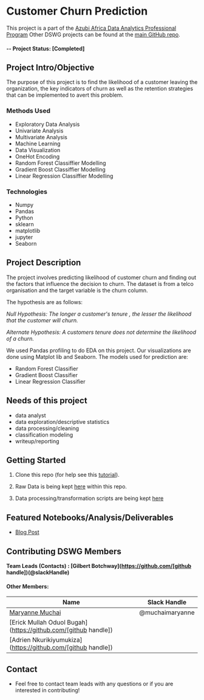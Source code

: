 # Customer Churn Prediction
This project is a part of the [Azubi Africa Data Analytics Professional Program](https://cloud-school.thinkific.com/courses/ds-career-accelerator-lp3-classification-project)  Other DSWG projects can be found at the [main GitHub repo](https://github.com/muchaimaryanne?tab=repositories).

#### -- Project Status: [Completed]

## Project Intro/Objective
The purpose of this project is to find the likelihood of a customer leaving the organization, the key indicators of churn as well as the retention strategies that can be implemented to avert this problem.


### Methods Used
* Exploratory Data Analysis
* Univariate Analysis
* Multivariate Analysis
* Machine Learning
* Data Visualization
* OneHot Encoding
* Random Forest Classiffier Modelling
* Gradient Boost Classiffier Modelling
* Linear Regression Classiffier Modelling

### Technologies
* Numpy
* Pandas
* Python
* sklearn
* matplotlib
* jupyter
* Seaborn
 

## Project Description
The project involves predicting likelihood of customer churn and finding out the factors that influence the decision to churn. The dataset is from a telco organisation and the target variable is the churn column.

The hypothesis are as follows:

*Null Hypothesis: The longer a customer's tenure , the lesser the likelihood that the customer will churn.*

*Alternate Hypothesis: A customers tenure does not determine the likelihood of a churn.*

We used Pandas profiling to do EDA on this project.
Our visualizations are done using Matplot lib and Seaborn.
The models used for prediction are:

* Random Forest Classifier
* Gradient Boost Classifier
* Linear Regression Classifier

## Needs of this project

- data analyst
- data exploration/descriptive statistics
- data processing/cleaning
- classification modeling
- writeup/reporting


## Getting Started

1. Clone this repo (for help see this [tutorial](https://help.github.com/articles/cloning-a-repository/)).
2. Raw Data is being kept [here](https://github.com/muchaimaryanne/Telco-Customer-Churn/blob/main/Telco-Customer-Churn.zip) within this repo.

    
    
3. Data processing/transformation scripts are being kept [here](https://github.com/muchaimaryanne/Telco-Customer-Churn/blob/main/Customer_churn_prediction.ipynb)



## Featured Notebooks/Analysis/Deliverables
* [Blog Post](https://medium.com/@muchaimaryanne/the-power-of-data-how-machine-learning-can-help-predict-and-prevent-customer-churn-65b303381f02)


## Contributing DSWG Members

**Team Leads (Contacts) : [Gilbert Botchway](https://github.com/[github handle])(@slackHandle)**

#### Other Members:

|Name     |  Slack Handle   | 
|---------|-----------------|
|[Maryanne Muchai](https://github.com/muchaimaryanne])| @muchaimaryanne       |
|[Erick Mullah Oduol Bugah](https://github.com/[github handle]) |        |
|[Adrien Nkurikiyumukiza](https://github.com/[github handle]) |        |


## Contact
* Feel free to contact team leads with any questions or if you are interested in contributing!